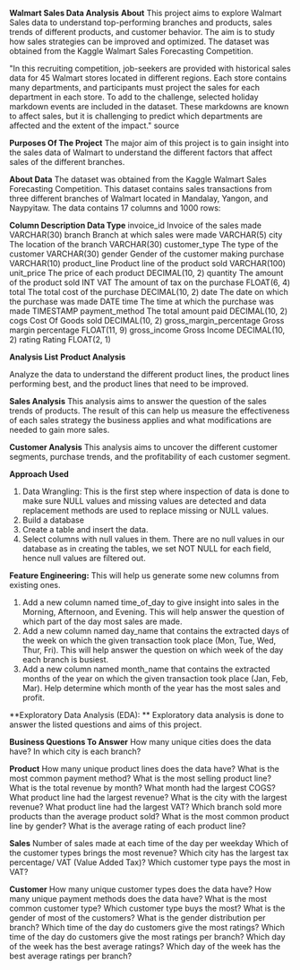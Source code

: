 **Walmart Sales Data Analysis**
**About**
This project aims to explore Walmart Sales data to understand top-performing branches and products, sales trends of different products, and customer behavior. The aim is to study how sales strategies can be improved and optimized. The dataset was obtained from the Kaggle Walmart Sales Forecasting Competition.

"In this recruiting competition, job-seekers are provided with historical sales data for 45 Walmart stores located in different regions. Each store contains many departments, and participants must project the sales for each department in each store. To add to the challenge, selected holiday markdown events are included in the dataset. These markdowns are known to affect sales, but it is challenging to predict which departments are affected and the extent of the impact." source

**Purposes Of The Project**
The major aim of this project is to gain insight into the sales data of Walmart to understand the different factors that affect sales of the different branches.

**About Data**
The dataset was obtained from the Kaggle Walmart Sales Forecasting Competition. This dataset contains sales transactions from three different branches of Walmart located in Mandalay, Yangon, and Naypyitaw. The data contains 17 columns and 1000 rows:

**Column	Description	Data Type**
invoice_id	Invoice of the sales made	VARCHAR(30)
branch	Branch at which sales were made	VARCHAR(5)
city	The location of the branch	VARCHAR(30)
customer_type	The type of the customer	VARCHAR(30)
gender	Gender of the customer making purchase	VARCHAR(10)
product_line	Product line of the product sold	VARCHAR(100)
unit_price	The price of each product	DECIMAL(10, 2)
quantity	The amount of the product sold	INT
VAT	The amount of tax on the purchase	FLOAT(6, 4)
total	The total cost of the purchase	DECIMAL(10, 2)
date	The date on which the purchase was made	DATE
time	The time at which the purchase was made	TIMESTAMP
payment_method	The total amount paid	DECIMAL(10, 2)
cogs	Cost Of Goods sold	DECIMAL(10, 2)
gross_margin_percentage	Gross margin percentage	FLOAT(11, 9)
gross_income	Gross Income	DECIMAL(10, 2)
rating	Rating	FLOAT(2, 1)

**Analysis List**
**Product Analysis**

Analyze the data to understand the different product lines, the product lines performing best, and the product lines that need to be improved.

**Sales Analysis**
This analysis aims to answer the question of the sales trends of products. The result of this can help us measure the effectiveness of each sales strategy the business applies and what modifications are needed to gain more sales.

**Customer Analysis**
This analysis aims to uncover the different customer segments, purchase trends, and the profitability of each customer segment.

**Approach Used**
1. Data Wrangling: This is the first step where inspection of data is done to make sure NULL values and missing values are detected and data replacement methods are used to replace missing or NULL values.
2. Build a database
3. Create a table and insert the data.
4. Select columns with null values in them. There are no null values in our database as in creating the tables, we set NOT NULL for each field, hence null values are filtered out.

**Feature Engineering:**
This will help us generate some new columns from existing ones.
1. Add a new column named time_of_day to give insight into sales in the Morning, Afternoon, and Evening. This will help answer the question of which part of the day most sales are made.
2. Add a new column named day_name that contains the extracted days of the week on which the given transaction took place (Mon, Tue, Wed, Thur, Fri). This will help answer the question on which week of the day each branch is busiest.
3. Add a new column named month_name that contains the extracted months of the year on which the given transaction took place (Jan, Feb, Mar). Help determine which month of the year has the most sales and profit.
   
**Exploratory Data Analysis (EDA): **
Exploratory data analysis is done to answer the listed questions and aims of this project.

**Business Questions To Answer**
How many unique cities does the data have?
In which city is each branch?

**Product**
How many unique product lines does the data have?
What is the most common payment method?
What is the most selling product line?
What is the total revenue by month?
What month had the largest COGS?
What product line had the largest revenue?
What is the city with the largest revenue?
What product line had the largest VAT?
Which branch sold more products than the average product sold?
What is the most common product line by gender?
What is the average rating of each product line?

**Sales**
Number of sales made at each time of the day per weekday
Which of the customer types brings the most revenue?
Which city has the largest tax percentage/ VAT (Value Added Tax)?
Which customer type pays the most in VAT?

**Customer**
How many unique customer types does the data have?
How many unique payment methods does the data have?
What is the most common customer type?
Which customer type buys the most?
What is the gender of most of the customers?
What is the gender distribution per branch?
Which time of the day do customers give the most ratings?
Which time of the day do customers give the most ratings per branch?
Which day of the week has the best average ratings?
Which day of the week has the best average ratings per branch?
